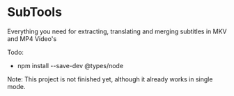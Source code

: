 # SubTools

Everything you need for extracting, translating and merging subtitles in MKV and MP4 Video's

Todo:
- npm install --save-dev @types/node

Note: This project is not finished yet, although it already works in single mode.
